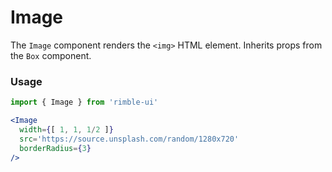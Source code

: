 # Image

The `Image` component renders the `<img>` HTML element. Inherits props from the `Box` component.
<!-- STORY -->

### Usage
```jsx
import { Image } from 'rimble-ui'
```

<!-- component example here -->
```jsx
<Image
  width={[ 1, 1, 1/2 ]}
  src='https://source.unsplash.com/random/1280x720'
  borderRadius={3}
/>
```
